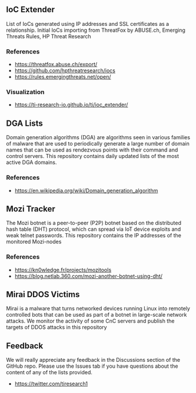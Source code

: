## IoC Extender

List of IoCs generated using IP addresses and SSL certificates as a relationship. Initial IoCs importing from ThreatFox by ABUSE.ch, Emerging Threats Rules, HP Threat Research

### References
* https://threatfox.abuse.ch/export/
* https://github.com/hpthreatresearch/iocs
* https://rules.emergingthreats.net/open/

### Visualization
* https://ti-research-io.github.io/ti/ioc_extender/


## DGA Lists

Domain generation algorithms (DGA) are algorithms seen in various families of malware that are used to periodically generate a large number of domain names that can be used as rendezvous points with their command and control servers. This repository contains daily updated lists of the most active DGA domains. 

### References
* https://en.wikipedia.org/wiki/Domain_generation_algorithm

## Mozi Tracker

The Mozi botnet is a peer-to-peer (P2P) botnet based on the distributed hash table (DHT) protocol, which can spread via IoT device exploits and weak telnet passwords.
This repository contains the IP addresses of the monitored Mozi-nodes

### References
* https://kn0wledge.fr/projects/mozitools
* https://blog.netlab.360.com/mozi-another-botnet-using-dht/

## Mirai DDOS Victims

Mirai is a malware that turns networked devices running Linux into remotely controlled bots that can be used as part of a botnet in large-scale network attacks.
We monitor the activity of some CnC servers and publish the targets of DDOS attacks in this repository

## Feedback
We will really appreciate any feedback in the Discussions section of the GitHub repo. Please use the Issues tab if you have questions about the content of any of the lists provided.
* https://twitter.com/tiresearch1
